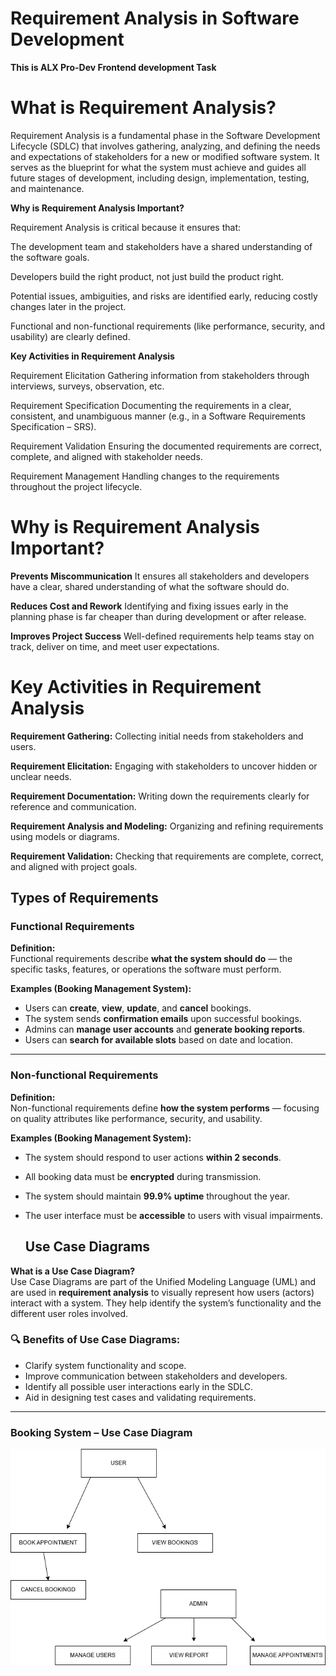 # Requirement Analysis in Software Development

**This is ALX Pro-Dev Frontend development Task**

# What is Requirement Analysis?
Requirement Analysis is a fundamental phase in the Software Development Lifecycle (SDLC) that involves gathering, analyzing, and defining the needs and expectations of stakeholders for a new or modified software system. It serves as the blueprint for what the system must achieve and guides all future stages of development, including design, implementation, testing, and maintenance.

**Why is Requirement Analysis Important?**

Requirement Analysis is critical because it ensures that:

 The development team and stakeholders have a shared understanding of the software goals.

 Developers build the right product, not just build the product right.

 Potential issues, ambiguities, and risks are identified early, reducing costly changes later in the project.

 Functional and non-functional requirements (like performance, security, and usability) are clearly defined.

 **Key Activities in Requirement Analysis**

Requirement Elicitation
Gathering information from stakeholders through interviews, surveys, observation, etc.

Requirement Specification
Documenting the requirements in a clear, consistent, and unambiguous manner (e.g., in a Software Requirements Specification – SRS).

Requirement Validation
Ensuring the documented requirements are correct, complete, and aligned with stakeholder needs.

Requirement Management
Handling changes to the requirements throughout the project lifecycle.

# Why is Requirement Analysis Important?

**Prevents Miscommunication**
It ensures all stakeholders and developers have a clear, shared understanding of what the software should do.

**Reduces Cost and Rework**
Identifying and fixing issues early in the planning phase is far cheaper than during development or after release.

**Improves Project Success**
Well-defined requirements help teams stay on track, deliver on time, and meet user expectations.



# Key Activities in Requirement Analysis
**Requirement Gathering:** Collecting initial needs from stakeholders and users.

**Requirement Elicitation:** Engaging with stakeholders to uncover hidden or unclear needs.

**Requirement Documentation:** Writing down the requirements clearly for reference and communication.

**Requirement Analysis and Modeling:** Organizing and refining requirements using models or diagrams.

**Requirement Validation:** Checking that requirements are complete, correct, and aligned with project goals.



## Types of Requirements

###  Functional Requirements

**Definition:**  
Functional requirements describe **what the system should do** — the specific tasks, features, or operations the software must perform.

**Examples (Booking Management System):**
- Users can **create**, **view**, **update**, and **cancel** bookings.
- The system sends **confirmation emails** upon successful bookings.
- Admins can **manage user accounts** and **generate booking reports**.
- Users can **search for available slots** based on date and location.

---

### Non-functional Requirements

**Definition:**  
Non-functional requirements define **how the system performs** — focusing on quality attributes like performance, security, and usability.

**Examples (Booking Management System):**
- The system should respond to user actions **within 2 seconds**.
- All booking data must be **encrypted** during transmission.
- The system should maintain **99.9% uptime** throughout the year.
- The user interface must be **accessible** to users with visual impairments.

  ## Use Case Diagrams
**What is a Use Case Diagram?**  
Use Case Diagrams are part of the Unified Modeling Language (UML) and are used in **requirement analysis** to visually represent how users (actors) interact with a system. They help identify the system’s functionality and the different user roles involved.

### 🔍 Benefits of Use Case Diagrams:
- Clarify system functionality and scope.
- Improve communication between stakeholders and developers.
- Identify all possible user interactions early in the SDLC.
- Aid in designing test cases and validating requirements.

---

### Booking System – Use Case Diagram

![Booking System Use Case Diagram](./alx-booking-uc.png)

